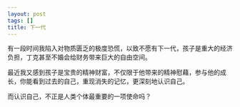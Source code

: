 ```yaml
---
layout: post
tags: []
title: 下一代
---
```


有一段时间我陷入对物质匮乏的极度恐慌，以致不愿有下一代，孩子是重大的经济负担，丁克甚至不婚会给财务带来巨大的自由空间。

最近我又感到孩子是宝贵的精神财富，不仅限于他带来的精神慰藉，参与他的成长，你能看到过去的自己，重现消失的记忆，更深刻地认识自己。

而认识自己，不正是人类个体最重要的一项使命吗？

